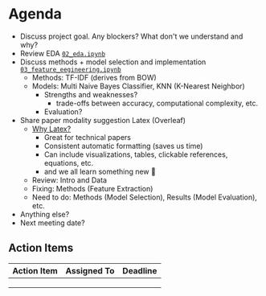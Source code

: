 # Agenda

- Discuss project goal. Any blockers? What don't we understand and why?
- Review EDA [```02_eda.ipynb```](https://github.com/bzekeria/cogs109-final-project/blob/main/notebooks/02_exploratory_data_analysis.ipynb)
- Discuss methods + model selection and implementation [```03_feature_eegineering.ipynb```](https://github.com/bzekeria/cogs109-final-project/blob/main/notebooks/03_fetaure_engineering.ipynb)
  - Methods: TF-IDF (derives from BOW) 
  - Models: Multi Naive Bayes Classifier, KNN (K-Nearest Neighbor)
    - Strengths and weaknesses?
      - trade-offs between accuracy, computational complexity, etc.
    - Evaluation?
- Share paper modality suggestion Latex (Overleaf)
  - [Why Latex?](https://towardsdatascience.com/mastering-latex-on-overleaf-71a72d513363)
    - Great for technical papers
    - Consistent automatic formatting (saves us time)
    - Can include visualizations, tables, clickable references, equations, etc.
    - and we all learn something new 💪 
  - Review: Intro and Data
  - Fixing: Methods (Feature Extraction)
  - Need to do: Methods (Model Selection), Results (Model Evaluation), etc.
- Anything else?
- Next meeting date?

## Action Items

| Action Item                  | Assigned To     | Deadline      |
|------------------------------|-----------------|---------------|
|                              |                 |               |
|                              |                 |               |
|                              |                 |               |
